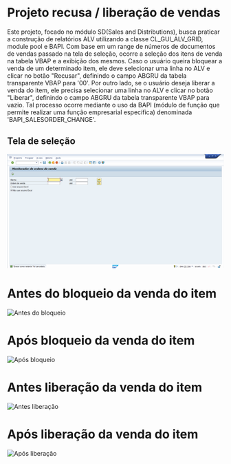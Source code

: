 # Projeto recusa / liberação de vendas
Este projeto, focado no módulo SD(Sales and Distributions), busca praticar a construção de relatórios ALV utilizando a classe CL_GUI_ALV_GRID, module pool e BAPI. Com base em um range de números de documentos de vendas passado na tela de seleção,
ocorre a seleção dos itens de venda na tabela VBAP e a exibição dos mesmos. Caso o usuário queira bloquear a venda de um determinado item, ele deve selecionar uma linha no ALV e clicar no botão "Recusar", definindo o campo ABGRU da tabela transparente VBAP para '00'. Por outro lado, se o usuário deseja liberar a venda do item, ele precisa selecionar uma linha no ALV e clicar no botão "Liberar", definindo o campo ABGRU da tabela transparente VBAP para vazio.
Tal processo ocorre mediante o uso da BAPI (módulo de função que permite realizar uma função empresarial específica) denominada 'BAPI_SALESORDER_CHANGE'.

## Tela de seleção
![Tela de seleção](https://raw.githubusercontent.com/Rafael-Ienne/alv_recusa_libera.abap/main/img/tela_selecao.png)

# Antes do bloqueio da venda do item
![Antes do bloqueio](https://raw.githubusercontent.com/Rafael-Ienne/alv_recusa_libera.abap/main/img/antes_bloqueio.png)

# Após bloqueio da venda do item
![Após bloqueio](https://raw.githubusercontent.com/Rafael-Ienne/alv_recusa_libera.abap/main/img/apos_recusa.png)

# Antes liberação da venda do item
![Antes liberação](https://raw.githubusercontent.com/Rafael-Ienne/alv_recusa_libera.abap/main/img/antes_liberacao.png)

# Após liberação da venda do item
![Após liberação](https://raw.githubusercontent.com/Rafael-Ienne/alv_recusa_libera.abap/main/img/apos_liberacao.png)
